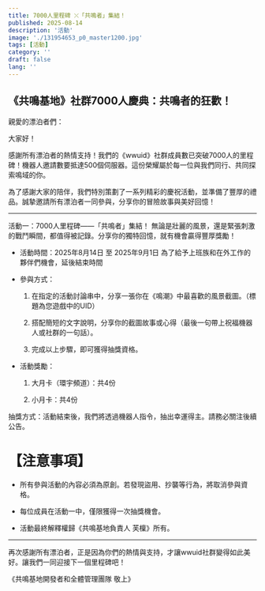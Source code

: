 ```yaml
---
title: 7000人里程碑 ⤬「共鳴者」集結！
published: 2025-08-14
description: '活動'
image: './131954653_p0_master1200.jpg'
tags: [活動]
category: ''
draft: false 
lang: ''
---
```



## 《共鳴基地》社群7000人慶典：共鳴者的狂歡！
親愛的漂泊者們：

大家好！

感謝所有漂泊者的熱情支持！我們的《wwuid》社群成員數已突破7000人的里程碑！機器人邀請數要抵達500個伺服器。這份榮耀屬於每一位與我們同行、共同探索鳴域的你。

為了感謝大家的陪伴，我們特別策劃了一系列精彩的慶祝活動，並準備了豐厚的禮品。誠摯邀請所有漂泊者一同參與，分享你的冒險故事與美好回憶！

---
活動一：7000人里程碑——「共鳴者」集結！
無論是壯麗的風景，還是緊張刺激的戰鬥瞬間，都值得被記錄。分享你的獨特回憶，就有機會贏得豐厚獎勵！

* 活動時間：2025年8月14日 至 2025年9月1日 為了給予上班族和在外工作的夥伴們機會，延後結束時間

* 參與方式：

    1. 在指定的活動討論串中，分享一張你在《鳴潮》中最喜歡的風景截圖。（標題為您遊戲中的UID）

    2. 搭配簡短的文字說明，分享你的截圖故事或心得（最後一句帶上祝福機器人或社群的一句話）。

    3. 完成以上步驟，即可獲得抽獎資格。

* 活動獎勵：

    1. 大月卡（環宇頻道）：共4份

    2. 小月卡：共4份

抽獎方式：活動結束後，我們將透過機器人指令，抽出幸運得主。請務必關注後續公告。


# 【注意事項】

* 所有參與活動的內容必須為原創。若發現盜用、抄襲等行為，將取消參與資格。

* 每位成員在活動一中，僅限獲得一次抽獎機會。

* 活動最終解釋權歸《共鳴基地負責人 芙檁》所有。


---
再次感謝所有漂泊者，正是因為你們的熱情與支持，才讓wwuid社群變得如此美好。讓我們一同迎接下一個里程碑吧！


《共鳴基地開發者和全體管理團隊 敬上》


